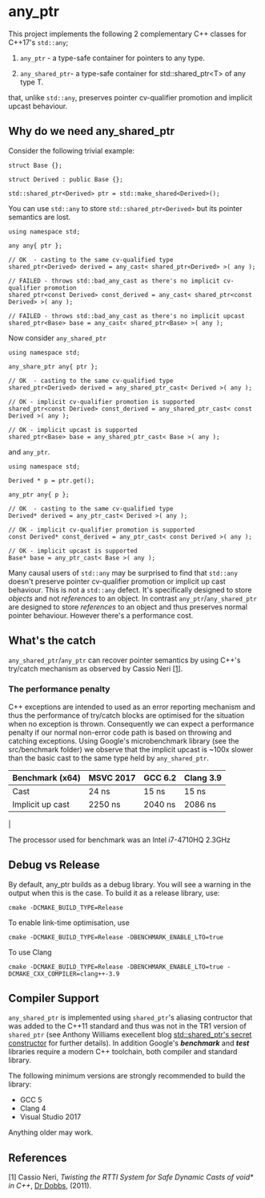 # any_ptr
This project implements the following 2 complementary C++ classes for C++17's ```std::any```;

1. ```any_ptr``` - a type-safe container for pointers to any type. 

2. ```any_shared_ptr```- a type-safe container for std::shared_ptr\<T\> of any type T. 

that, unlike ```std::any```,  preserves pointer cv-qualifier promotion and implicit upcast behaviour. 

## Why do we need any_shared_ptr

Consider the following trivial example:
```
struct Base {};

struct Derived : public Base {};

std::shared_ptr<Derived> ptr = std::make_shared<Derived>();
```
You can use ```std::any``` to store ```std::shared_ptr<Derived>``` but its pointer semantics are lost. 

```
using namespace std;

any any{ ptr };

// OK  - casting to the same cv-qualified type
shared_ptr<Derived> derived = any_cast< shared_ptr<Derived> >( any );  

// FAILED - throws std::bad_any_cast as there's no implicit cv-qualifier promotion
shared_ptr<const Derived> const_derived = any_cast< shared_ptr<const Derived> >( any );  

// FAILED - throws std::bad_any_cast as there's no implicit upcast
shared_ptr<Base> base = any_cast< shared_ptr<Base> >( any );
```
Now consider ```any_shared_ptr```
```
using namespace std;

any_share_ptr any{ ptr };

// OK  - casting to the same cv-qualified type
shared_ptr<Derived> derived = any_shared_ptr_cast< Derived >( any );  

// OK - implicit cv-qualifier promotion is supported
shared_ptr<const Derived> const_derived = any_shared_ptr_cast< const Derived >( any );  

// OK - implicit upcast is supported
shared_ptr<Base> base = any_shared_ptr_cast< Base >( any );  
```
and ```any_ptr```.
```
using namespace std;

Derived * p = ptr.get(); 

any_ptr any{ p };

// OK  - casting to the same cv-qualified type
Derived* derived = any_ptr_cast< Derived >( any );  

// OK - implicit cv-qualifier promotion is supported
const Derived* const_derived = any_ptr_cast< const Derived >( any );  

// OK - implicit upcast is supported
Base* base = any_ptr_cast< Base >( any );  
```
Many causal users of ```std::any``` may be surprised to find that ```std::any``` doesn't preserve pointer cv-qualifier promotion or implicit up cast behaviour. This is not a ```std::any``` defect. It's specifically designed to store *objects* and not *references* to an object. In contrast ```any_ptr```/```any_shared_ptr``` are designed to store *references* to an object and thus preserves normal pointer behaviour. However there's a performance cost.
## What's the catch

```any_shared_ptr```/```any_ptr``` can recover pointer semantics by using C++'s try/catch mechanism as observed by Cassio Neri [[1]](#references).   

### The performance penalty
C++ exceptions are intended to used as an error reporting mechanism and thus the performance of try/catch blocks are optimised for the situation when no exception is thrown. Consequently we can expect a performance penalty if our normal non-error code path is based on throwing and catching exceptions. Using Google's microbenchmark library (see the src/benchmark folder) we observe that the implicit upcast is ~100x slower than the basic cast to the same type held by ```any_shared_ptr```.

|Benchmark (x64) |MSVC 2017|GCC 6.2|Clang 3.9|
|-|-|-|-|
|Cast|24 ns|15 ns|15 ns|
|Implicit up cast|2250 ns|2040 ns|2086 ns|
|

The processor used for benchmark was an Intel i7-4710HQ 2.3GHz 

## Debug vs Release 
By default, any_ptr builds as a debug library. You will see a warning in the output when this is the case. To build it as a release library, use:
```
cmake -DCMAKE_BUILD_TYPE=Release
```
To enable link-time optimisation, use
```
cmake -DCMAKE_BUILD_TYPE=Release -DBENCHMARK_ENABLE_LTO=true
```
To use Clang
```
cmake -DCMAKE_BUILD_TYPE=Release -DBENCHMARK_ENABLE_LTO=true -DCMAKE_CXX_COMPILER=clang++-3.9
```

## Compiler Support

```any_shared_ptr``` is implemented using ```shared_ptr```'s aliasing contructor that was added to the C++11 standard and thus was not in the TR1 version of ```shared_ptr``` (see Anthony Williams execellent blog [std::shared_ptr's secret constructor](https://www.justsoftwaresolutions.co.uk/cplusplus/shared-ptr-secret-constructor.html) for further details). In addition Google's ***benchmark*** and ***test*** libraries require a modern C++ toolchain, both compiler and standard library.

The following minimum versions are strongly recommended to build the library:  
* GCC 5  
* Clang 4  
* Visual Studio 2017  

Anything older may work.

## References

[1] Cassio Neri, _Twisting the RTTI System for Safe Dynamic Casts of void* in C++_, [Dr Dobbs](http://www.drdobbs.com/cpp/twisting-the-rtti-system-for-safe-dynami/229401004), (2011).
